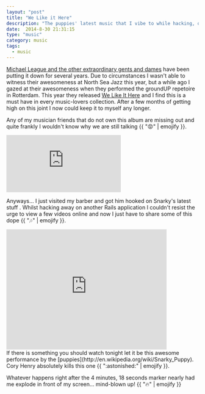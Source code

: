 ```yaml
---
layout: "post"
title: "We Like it Here"
description: "The puppies' latest music that I vibe to while hacking, dreaming, gazing... just livin'"
date:  2014-8-30 21:31:15
type: "music"
category: music
tags:
  - music
---
```

[Michael League and the other extraordinary gents and dames](http://www.snarkypuppy.com) have been putting it
down for several years. Due to circumstances I wasn't able to witness their 
awesomeness at North Sea Jazz this year, but a while ago I gazed at their 
awesomeness when they performed the groundUP repetoire in Rotterdam. This year
they released [We Like It Here](http://snarkypuppy.ropeadope.com/album/we-like-it-here)
and I find this is a must have in every music-lovers collection. After a few 
months of getting high on this joint I now could keep it to myself any longer.

Any of my musician friends that do not own this album are missing out and quite 
frankly I wouldn't know why we are still talking {{ ":rage:" | emojify }}.

<div class="element spotify">
  <iframe src="https://embed.spotify.com/?uri=spotify:album:2645Cr5cAa3eV7jj80Kkd6" frameborder="0" allowtransparency="true"> </iframe>
</div>

Anyways... I just visited my barber and got him hooked on Snarky's latest 
stuff . Whilst hacking away on another Rails application I 
couldn't resist the urge to view a few videos online and now I just have to 
share some of this dope {{ ":notes:" | emojify }}.

<div class="element video">
  <iframe width="420" height="315" src="https://www.youtube.com/embed/L_XJ_s5IsQc" frameborder="0" allowfullscreen> </iframe>
</div>
If there is something you should watch tonight let it be this awesome performance
by the [puppies](http://en.wikipedia.org/wiki/Snarky_Puppy). Cory Henry absolutely kills this one 
{{ ":astonished:" | emojify }}.

Whatever happens right after the 4 minutes, 18 seconds marker nearly had me 
explode in front of my screen... mind-blown up! {{ ":fire:" | emojify }}
